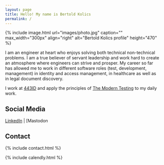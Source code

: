 ```yaml
---
layout: page
title: Hello! My name is Bertold Kolics
permalink: /
---
```


{% include image.html url="images/photo.jpg" caption="" max_width="300px" align="right" alt="Bertold Kolics profile" height="470" %}

I am an engineer at heart who enjoys solving both technical non-technical problems. I am a true believer of servant leadership and work hard to create an atmosphere where engineers can strive and prosper. My career so far has allowed me to work in different software roles (test, development, management) in identity and access management, in healthcare as well as in legal document discovery.

I work at [443ID](https://www.443id.com) and apply the principles of [The Modern Testing](https://moderntesting.org) to my daily work.

## Social Media

[LinkedIn] \| [Mastodon

[Mastodon]: https://mastodon.sdf.org/web/@bertold
[LinkedIn]: https://linkedin.com/in/bertold

## Contact

{% include contact.html %}

{% include calendly.html %}

